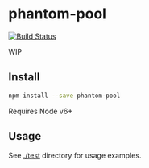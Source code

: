 # phantom-pool

[![Build Status](https://travis-ci.org/blockai/phantom-pool.svg?branch=master)](https://travis-ci.org/blockai/phantom-pool)

WIP

## Install

```bash
npm install --save phantom-pool
```

Requires Node v6+

## Usage

See [./test](./test) directory for usage examples.